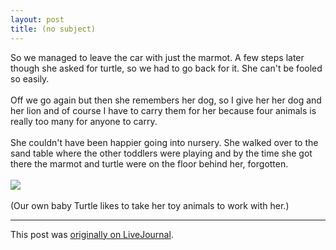 ```yaml
---
layout: post
title: (no subject)
---
```


<div class="entry-item s2-entrytext">So we managed to leave the car with just the marmot. A few steps later though she asked for turtle, so we had to go back for it. She can't be fooled so easily.<br/><br/>Off we go again but then she remembers her dog, so I give her her dog and her lion and of course I have to carry them for her because four animals is really too many for anyone to carry.<br/><br/>She couldn't have been happier going into nursery. She walked over to the sand table where the other toddlers were playing and by the time she got there the marmot and turtle were on the floor behind her, forgotten.<br/><br/><a href="http://picasaweb.google.com/lh/photo/XmaJtiym81IIu8FTd4xvCQ?feat=embedwebsite" rel="nofollow"><img src="http://lh6.ggpht.com/_L3XQL9bgmnM/SRCwYD7lh8I/AAAAAAAABrk/yhODEkyuJnM/s288/PICT0025.JPG"/></a><br/><br/>(Our own baby Turtle likes to take her toy animals to work with her.)</div><p><hr></p><p>This post was <a href="http://ferkeltongs.livejournal.com/24321.html">originally on LiveJournal</a>.</p>